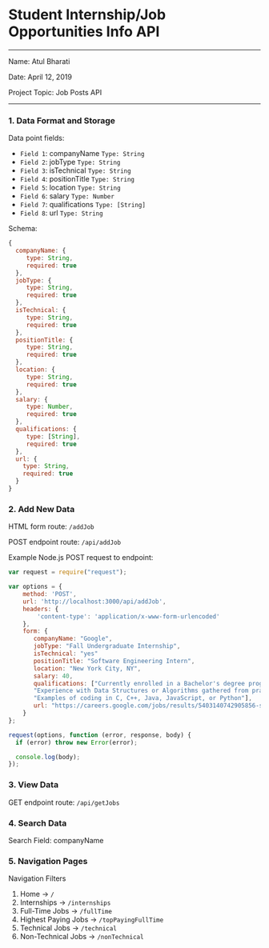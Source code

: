# Student Internship/Job Opportunities Info API

---

Name: Atul Bharati

Date: April 12, 2019

Project Topic: Job Posts API

---

### 1. Data Format and Storage

Data point fields:
- `Field 1`: companyName    `Type: String`
- `Field 2`: jobType        `Type: String`
- `Field 3`: isTechnical    `Type: String`
- `Field 4`: positionTitle  `Type: String`
- `Field 5`: location       `Type: String`
- `Field 6`: salary         `Type: Number`
- `Field 7`: qualifications `Type: [String]`
- `Field 8`: url            `Type: String`

Schema:
```javascript
{
  companyName: {
     type: String,
     required: true
  },
  jobType: {
     type: String,
     required: true
  },
  isTechnical: {
     type: String,
     required: true
  },
  positionTitle: {
     type: String,
     required: true
  },
  location: {
     type: String,
     required: true
  },
  salary: {
     type: Number,
     required: true
  },
  qualifications: {
     type: [String],
     required: true
  },
  url: {
    type: String,
    required: true
  }
}
```

### 2. Add New Data

HTML form route: `/addJob`

POST endpoint route: `/api/addJob`

Example Node.js POST request to endpoint:
```javascript
var request = require("request");

var options = {
    method: 'POST',
    url: 'http://localhost:3000/api/addJob',
    headers: {
        'content-type': 'application/x-www-form-urlencoded'
    },
    form: {
       companyName: "Google",
       jobType: "Fall Undergraduate Internship",
       isTechnical: "yes"
       positionTitle: "Software Engineering Intern",
       location: "New York City, NY",
       salary: 40,
       qualifications: ["Currently enrolled in a Bachelor's degree program in Computer Science, or related technical field",
       "Experience with Data Structures or Algorithms gathered from practical experience inside or outside of school or work", "Experience in Software Development and coding in a general purpose programming language",
       "Examples of coding in C, C++, Java, JavaScript, or Python"],
       url: "https://careers.google.com/jobs/results/5403140742905856-software-engineering-intern-ms-fall-2019/?company=Google&company=YouTube&employment_type=INTERN&jlo=en_US&q=Software%20Engineer"
    }
};

request(options, function (error, response, body) {
  if (error) throw new Error(error);

  console.log(body);
});
```

### 3. View Data

GET endpoint route: `/api/getJobs`

### 4. Search Data

Search Field: companyName

### 5. Navigation Pages

Navigation Filters
1. Home -> `/`
2. Internships -> `/internships`
3. Full-Time Jobs -> `/fullTime`
4. Highest Paying Jobs -> `/topPayingFullTime`
5. Technical Jobs -> `/technical`
6. Non-Technical Jobs -> `/nonTechnical`
